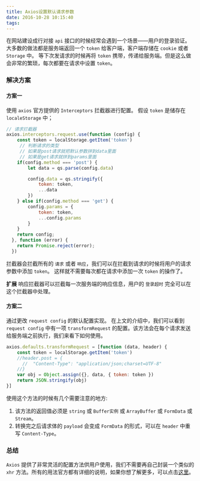 ```yaml
---
title: Axios设置默认请求参数
date: 2016-10-28 10:15:40
tags:
---
```


在网站建设成行对接 `api` 接口的时候经常会遇到一个场景——用户的登录验证。
大多数的做法都是服务端返回一个 `token` 给客户端，客户端存储在 `cookie` 或者 `Storage` 中。
等下次发请求的时候再将 `token` 携带，传递给服务端。但是这么做会非常的繁琐，每次都要在请求中设置 `token`。
<!-- more -->

### 解决方案

#### 方案一
使用 `axios` 官方提供的 `Interceptors` 拦截器进行配置。
假设 `token` 是储存在 `localeStorage` 中；
```js
// 请求拦截器
axios.interceptors.request.use(function (config) {
    const token = localStorage.getItem('token')
     // 判断请求的类型
     // 如果是post请求就把默认参数拼到data里面
     // 如果是get请求就拼到params里面
    if(config.method === 'post') {
        let data = qs.parse(config.data)

        config.data = qs.stringify({
            token: token,
            ...data
        })
    } else if(config.method === 'get') {
        config.params = {
            token: token,
            ...config.params
        }
    }
    return config;
  }, function (error) {
    return Promise.reject(error);
  })
```

拦截器会拦截所有的 `请求` 或者 `响应`，我们可以在拦截到请求的时候将用户的请求参数中添加 `token`。
这样就不需要每次都在请求中添加一次 `token` 的操作了。

**扩展**
响应拦截器可以拦截每一次服务端的响应信息，用户的 `登录超时` 完全可以在这个拦截器中处理。

#### 方案二
通过更改 `request config` 的默认配置实现。
在上文的介绍中，我们可以看到 `request config` 中有一项 `transformRequest` 的配置。该方法会在每个请求发送给服务端之前执行，我们来看下如何使用。
```js
axios.defaults.transformRequest = [function (data, header) {
    const token = localStorage.getItem('token')
    //header.post = {
      //  "Content-Type": "application/json;charset=UTF-8"
    //}
    var obj = Object.assign({}, data, { token: token })
    return JSON.stringify(obj)
}]
```

使用这个方法的时候有几个需要注意的地方:
1. 该方法的返回值必须是 `string` 或 `Buffer实例` 或 `ArrayBuffer` 或 `FormData` 或 `Stream`。
2. 转换完之后请求体的 `payload` 会变成 `FormData` 的形式，可以在 `header` 中重写 `Content-Type`。

### 总结
`Axios` 提供了非常灵活的配置方法供用户使用，我们不需要再自己封装一个类似的 `xhr` 方法。所有的用法官方都有详细的说明，如果你想了解更多，可以点击[这里](https://github.com/axios/axios)。